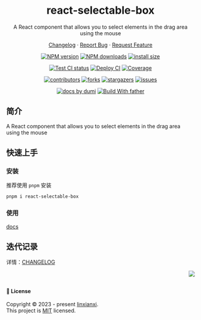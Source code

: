 <a name="readme-top"></a>

<div align="center">

<h1>react-selectable-box</h1>

A React component that allows you to select elements in the drag area using the mouse

[Changelog](./CHANGELOG.md) · [Report Bug][issues-url] · [Request Feature][issues-url]

<!-- SHIELD GROUP -->

[![NPM version][npm-image]][npm-url] [![NPM downloads][download-image]][download-url] [![install size][npm-size]][npm-size-url]

[![Test CI status][test-ci]][test-ci-url] [![Deploy CI][release-ci]][release-ci-url] [![Coverage][coverage]][codecov-url]

[![contributors][contributors-shield]][contributors-url] [![forks][forks-shield]][forks-url] [![stargazers][stargazers-shield]][stargazers-url] [![issues][issues-shield]][issues-url]

[![ docs by dumi][dumi-url]](https://d.umijs.org/) [![Build With father][father-url]](https://github.com/umijs/father/)

<!-- umi url -->

[dumi-url]: https://img.shields.io/badge/docs%20by-dumi-blue
[father-url]: https://img.shields.io/badge/build%20with-father-028fe4.svg

<!-- npm url -->

[npm-image]: http://img.shields.io/npm/v/react-selectable-box.svg?style=flat-square&color=deepgreen&label=latest
[npm-url]: http://npmjs.org/package/react-selectable-box
[npm-size]: https://img.shields.io/bundlephobia/minzip/react-selectable-box?color=deepgreen&label=gizpped%20size&style=flat-square
[npm-size-url]: https://packagephobia.com/result?p=react-selectable-box

<!-- coverage -->

[coverage]: https://codecov.io/gh/linxianxi/react-selectable-box/branch/master/graph/badge.svg
[codecov-url]: https://codecov.io/gh/linxianxi/react-selectable-box/branch/master

<!-- Github CI -->

[test-ci]: https://github.com/linxianxi/react-selectable-box/workflows/Test%20CI/badge.svg
[release-ci]: https://github.com/linxianxi/react-selectable-box/workflows/Release%20CI/badge.svg
[test-ci-url]: https://github.com/linxianxi/react-selectable-box/actions?query=workflow%3ATest%20CI
[release-ci-url]: https://github.com/linxianxi/react-selectable-box/actions?query=workflow%3ARelease%20CI
[download-image]: https://img.shields.io/npm/dm/react-selectable-box.svg?style=flat-square
[download-url]: https://npmjs.org/package/react-selectable-box

</div>

## 简介

A React component that allows you to select elements in the drag area using the mouse

## 快速上手

### 安装

推荐使用 `pnpm` 安装

```bash
pnpm i react-selectable-box
```

### 使用

[docs](https://linxianxi.github.io/react-selectable-box/)

## 迭代记录

详情：[CHANGELOG](https://linxianxi.github.io/react-selectable-box/changelog)

<div align="right">

[![][back-to-top]](#readme-top)

## </div>

#### 📝 License

Copyright © 2023 - present [linxianxi][profile-url]. <br />
This project is [MIT](./LICENSE) licensed.

<!-- LINK GROUP -->

[profile-url]: https://github.com/linxianxi

<!-- SHIELD LINK GROUP -->

[back-to-top]: https://img.shields.io/badge/-BACK_TO_TOP-151515?style=flat-square

<!-- contributors -->

[contributors-shield]: https://img.shields.io/github/contributors/linxianxi/react-selectable-box.svg?style=flat
[contributors-url]: https://github.com/linxianxi/react-selectable-box/graphs/contributors

<!-- forks -->

[forks-shield]: https://img.shields.io/github/forks/linxianxi/react-selectable-box.svg?style=flat
[forks-url]: https://github.com/linxianxi/react-selectable-box/network/members

<!-- stargazers -->

[stargazers-shield]: https://img.shields.io/github/stars/linxianxi/react-selectable-box.svg?style=flat
[stargazers-url]: https://github.com/linxianxi/react-selectable-box/stargazers

<!-- issues -->

[issues-shield]: https://img.shields.io/github/issues/linxianxi/react-selectable-box.svg?style=flat
[issues-url]: https://github.com/linxianxi/react-selectable-box/issues/new/choose
